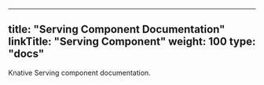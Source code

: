 
---
title: "Serving Component Documentation"
linkTitle: "Serving Component"
weight: 100
type: "docs"
---

Knative Serving component documentation.
